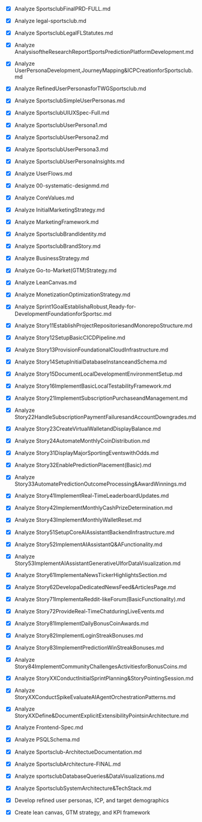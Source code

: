 - [x] Analyze SportsclubFinalPRD-FULL.md
- [x] Analyze legal-sportsclub.md
- [x] Analyze SportsclubLegalFLStatutes.md
- [x] Analyze AnalysisoftheResearchReportSportsPredictionPlatformDevelopment.md
- [x] Analyze UserPersonaDevelopment,JourneyMapping&ICPCreationforSportsclub.md
- [x] Analyze RefinedUserPersonasforTWGSportsclub.md
- [x] Analyze SportsclubSimpleUserPersonas.md
- [x] Analyze SportsclubUIUXSpec-Full.md
- [x] Analyze SportsclubUserPersona1.md
- [x] Analyze SportsclubUserPersona2.md
- [x] Analyze SportsclubUserPersona3.md
- [x] Analyze SportsclubUserPersonaInsights.md
- [x] Analyze UserFlows.md
- [x] Analyze 00-systematic-designmd.md
- [x] Analyze CoreValues.md
- [x] Analyze InitialMarketingStrategy.md
- [x] Analyze MarketingFramework.md
- [x] Analyze SportsclubBrandIdentity.md
- [x] Analyze SportsclubBrandStory.md
- [x] Analyze BusinessStrategy.md
- [x] Analyze Go-to-Market(GTM)Strategy.md
- [x] Analyze LeanCanvas.md
- [x] Analyze MonetizationOptimizationStrategy.md
- [x] Analyze Sprint1GoalEstablishaRobust,Ready-for-DevelopmentFoundationforSportsc.md
- [x] Analyze Story11EstablishProjectRepositoriesandMonorepoStructure.md
- [x] Analyze Story12SetupBasicCICDPipeline.md
- [x] Analyze Story13ProvisionFoundationalCloudInfrastructure.md
- [x] Analyze Story14SetupInitialDatabaseInstanceandSchema.md
- [x] Analyze Story15DocumentLocalDevelopmentEnvironmentSetup.md
- [x] Analyze Story16ImplementBasicLocalTestabilityFramework.md
- [x] Analyze Story21ImplementSubscriptionPurchaseandManagement.md
- [x] Analyze Story22HandleSubscriptionPaymentFailuresandAccountDowngrades.md
- [x] Analyze Story23CreateVirtualWalletandDisplayBalance.md
- [x] Analyze Story24AutomateMonthlyCoinDistribution.md
- [x] Analyze Story31DisplayMajorSportingEventswithOdds.md
- [x] Analyze Story32EnablePredictionPlacement(Basic).md
- [x] Analyze Story33AutomatePredictionOutcomeProcessing&AwardWinnings.md
- [x] Analyze Story41ImplementReal-TimeLeaderboardUpdates.md
- [x] Analyze Story42ImplementMonthlyCashPrizeDetermination.md
- [x] Analyze Story43ImplementMonthlyWalletReset.md
- [x] Analyze Story51SetupCoreAIAssistantBackendInfrastructure.md
- [x] Analyze Story52ImplementAIAssistantQ&AFunctionality.md
- [x] Analyze Story53ImplementAIAssistantGenerativeUIforDataVisualization.md
- [x] Analyze Story61ImplementaNewsTickerHighlightsSection.md
- [x] Analyze Story62DevelopaDedicatedNewsFeed&ArticlesPage.md
- [x] Analyze Story71ImplementaReddit-likeForum(BasicFunctionality).md
- [x] Analyze Story72ProvideReal-TimeChatduringLiveEvents.md
- [x] Analyze Story81ImplementDailyBonusCoinAwards.md
- [x] Analyze Story82ImplementLoginStreakBonuses.md
- [x] Analyze Story83ImplementPredictionWinStreakBonuses.md
- [x] Analyze Story84ImplementCommunityChallengesActivitiesforBonusCoins.md
- [x] Analyze StoryXXConductInitialSprintPlanning&StoryPointingSession.md
- [x] Analyze StoryXXConductSpikeEvaluateAIAgentOrchestrationPatterns.md
- [x] Analyze StoryXXDefine&DocumentExplicitExtensibilityPointsinArchitecture.md
- [x] Analyze Frontend-Spec.md
- [x] Analyze PSQLSchema.md
- [x] Analyze Sportsclub-ArchitectueDocumentation.md
- [x] Analyze SportsclubArchitecture-FINAL.md
- [x] Analyze sportsclubDatabaseQueries&DataVisualizations.md
- [x] Analyze SportsclubSystemArchitecture&TechStack.md


- [x] Develop refined user personas, ICP, and target demographics



- [x] Create lean canvas, GTM strategy, and KPI framework


